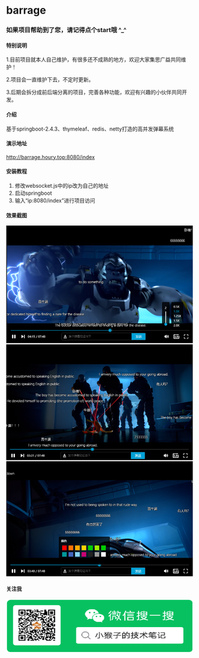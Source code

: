 # barrage


### 如果项目帮助到了您，请记得点个start哦  ^_^

#### 特别说明
1.目前项目就本人自己维护，有很多还不成熟的地方，欢迎大家集思广益共同维护！

2.项目会一直维护下去，不定时更新。

3.后期会拆分成前后端分离的项目，完善各种功能，欢迎有兴趣的小伙伴共同开发。

#### 介绍
基于springboot-2.4.3、thymeleaf、redis、netty打造的高并发弹幕系统


#### 演示地址
http://barrage.houry.top:8080/index
#### 安装教程
1.  修改websocket.js中的ip改为自己的地址
2.  启动springboot
3.  输入“ip:8080/index”进行项目访问

#### 效果截图
![avatar](/images/1.png)
![avatar](/images/2.png)
![avatar](/images/3.png)

#### 关注我
![avatar](/images/WeChat.png)
